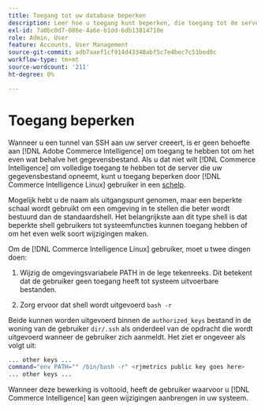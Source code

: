 ```yaml
---
title: Toegang tot uw database beperken
description: Leer hoe u toegang kunt beperken, die toegang tot de server beperken die uw gegevensbestand opneemt.
exl-id: 7a0bc0d7-086e-4a6e-b1dd-6db13814710e
role: Admin, User
feature: Accounts, User Management
source-git-commit: adb7aaef1cf914d43348abf5c7e4bec7c51bed0c
workflow-type: tm+mt
source-wordcount: '211'
ht-degree: 0%

---
```


# Toegang beperken

Wanneer u een tunnel van SSH aan uw server creeert, is er geen behoefte aan [!DNL Adobe Commerce Intelligence] om toegang te hebben tot om het even wat behalve het gegevensbestand. Als u dat niet wilt [!DNL Commerce Intelligence] om volledige toegang te hebben tot de server die uw gegevensbestand opneemt, kunt u toegang beperken door [!DNL Commerce Intelligence Linux] gebruiker in een [schelp](https://www.gnu.org/software/bash/manual/html_node/The-Restricted-Shell.html).

Mogelijk hebt u de naam als uitgangspunt genomen, maar een beperkte schaal wordt gebruikt om een omgeving in te stellen die beter wordt bestuurd dan de standaardshell. Het belangrijkste aan dit type shell is dat beperkte shell gebruikers tot systeemfuncties kunnen toegang hebben of om het even welk soort wijzigingen maken.

Om de [!DNL Commerce Intelligence Linux] gebruiker, moet u twee dingen doen:

1. Wijzig de omgevingsvariabele PATH in de lege tekenreeks. Dit betekent dat de gebruiker geen toegang heeft tot systeem uitvoerbare bestanden.

1. Zorg ervoor dat shell wordt uitgevoerd `bash -r`

Beide kunnen worden uitgevoerd binnen de `authorized_keys` bestand in de woning van de gebruiker `dir/.ssh` als onderdeel van de opdracht die wordt uitgevoerd wanneer de gebruiker zich aanmeldt. Het ziet er ongeveer als volgt uit:

```bash
... other keys ...
command="env PATH="" /bin/bash -r" <rjmetrics public key goes here>
... other keys ...
```

Wanneer deze bewerking is voltooid, heeft de gebruiker waarvoor u [!DNL Commerce Intelligence] kan geen wijzigingen aanbrengen in uw systeem.
